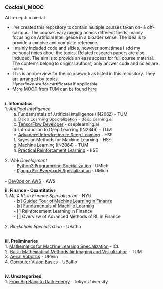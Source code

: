 ### Cocktail_MOOC
AI in-depth material

* I've created this repository to contain multiple courses taken on- & off- campus.
The courses vary ranging across different fields,
mainly focusing on Artificial Intelligence in a broader sense.
The idea is to provide a concise and complete reference.
* I mainly included code and slides, however sometimes I add my personal notes about
the topics. Related research papers are also included. The aim is to provide an ease access for full course material. 
The contents belong to original authors, only answer code and notes are mine.
* This is an overview for the coursework as listed in this repository. They are arranged by topics.<br>
*Hyperlinks* are for certificates if applicable.
* More MOOC from TUM can be found [here](https://github.com/ila/tum)<br><br>

**i. Informatics**<br>
	1. *Aritifical Intelligence*<br>
		&nbsp;&nbsp;&nbsp;&nbsp;&nbsp;&nbsp;
		a. Fundamentals of Artificial Intelligence (IN2062) - TUM<br>
		&nbsp;&nbsp;&nbsp;&nbsp;&nbsp;&nbsp;
		b. [Deep Learning Specialization](https://www.coursera.org/account/accomplishments/specialization/certificate/UU7YPUS2FUCL) - deeplearning.ai<br>
		&nbsp;&nbsp;&nbsp;&nbsp;&nbsp;&nbsp;
		c. [TensorFlow Developer](https://www.coursera.org/account/accomplishments/specialization/certificate/EK5Q8S7TP4ZD) - deeplearning.ai<br>
		&nbsp;&nbsp;&nbsp;&nbsp;&nbsp;&nbsp;
		d. Introduction to Deep Learning (IN2346) - TUM<br>
		&nbsp;&nbsp;&nbsp;&nbsp;&nbsp;&nbsp;
		e. [Advanced Introduction to Deep Learning](https://www.coursera.org/account/accomplishments/certificate/AXNZG8HUSLGL) - HSE<br>
		&nbsp;&nbsp;&nbsp;&nbsp;&nbsp;&nbsp;
		f. Bayesian Methods for Machine Learning - HSE<br>
		&nbsp;&nbsp;&nbsp;&nbsp;&nbsp;&nbsp;
		g. Machine Learning (IN2064) - TUM<br>&nbsp;&nbsp;&nbsp;&nbsp;&nbsp;&nbsp;
		h. [Practical Reinforcement Learning](https://www.coursera.org/account/accomplishments/certificate/QYE6W8S3EM7H) - HSE<br><br>
	2. *Web Development*<br>
		&nbsp;&nbsp;&nbsp;&nbsp;&nbsp;&nbsp;
		- [Python3 Programming Specialization](https://www.coursera.org/account/accomplishments/specialization/certificate/SQ2UMK99Z8E4) - UMich<br>
		&nbsp;&nbsp;&nbsp;&nbsp;&nbsp;&nbsp;
		- [Django For Everybody Specialization](https://www.coursera.org/account/accomplishments/certificate/W8LVWJNX9V9T) - UMich<br><br>
  		- [DevOps on AWS]() - AWS

**ii. Finance - Quantitative**<br>
	1. *ML & RL in Finance Specialization* - NYU<br>
		&nbsp;&nbsp;&nbsp;&nbsp;&nbsp;&nbsp;
		- [x] [Guided Tour of Machine Learning in Finance](https://www.coursera.org/account/accomplishments/certificate/3EMSN5EZ37EG)<br>
		&nbsp;&nbsp;&nbsp;&nbsp;&nbsp;&nbsp;
		- [x] [Fundamentals of Machine Learning](https://www.coursera.org/account/accomplishments/certificate/4ZGX5JSD64NZ)<br>
		&nbsp;&nbsp;&nbsp;&nbsp;&nbsp;&nbsp;
		- [ ] Reinforcement Learning in Finance<br>
		&nbsp;&nbsp;&nbsp;&nbsp;&nbsp;&nbsp;
		- [ ] Overview of Advanced Methods of RL in Finance<br><br>
	2. *Blockchain Specialization* - UBafflo<br><br>
	
**iii. Preliminaries**<br>
       1. [Mathematics for Machine Learning Specialization]() - ICL<br>
	   2. [Basic Mathematical Methods for Imaging and Visualization](https://drive.google.com/file/d/1h6AB4W14plh4un0i0D6JOgA4m_AX1R4r/view?usp=sharing) - TUM<br>
       3. [Aerial Robotics](https://www.coursera.org/account/accomplishments/certificate/KQF9XTUWNYPE) - UPenn<br>
       4. [Computer Vision Basics](https://www.coursera.org/account/accomplishments/certificate/6Z8PVV6AEANE) - UBafflo<br><br>

**iv. Uncategorized**<br>
       1. [From Big Bang to Dark Energy](https://www.coursera.org/account/accomplishments/certificate/TDHAA7PDHNTA) - Tokyo University
